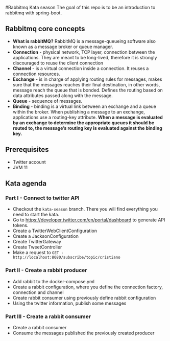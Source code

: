 #Rabbitmq Kata season
The goal of this repo is to be an introduction to rabbitmq with spring-boot.


## Rabbitmq core concepts 
- **What is rabbitMQ?** RabbitMQ is a message-queueing software also known as a message broker or queue manager.
- **Connection** - physical network, TCP layer, connection between the applications. They are meant to be long-lived, therefore it is strongly discouraged to reuse the client connection
- **Channel** -  is a virtual connection inside a connection. It reuses a connection resources.
- **Exchange** - is in charge of applying routing rules for messages, makes sure that the messages reaches their final destination,  in other words, message reach the queue that is bonded. Defines the routing based on data attributes passed along with the message.
- **Queue** - sequence of messages.
- **Binding** - binding is a virtual link between an exchange and a queue within the broker. When publishing a message to an exchange, applications use a routing-key attribute. **When a message is evaluated by an exchange to determine the appropriate queues it should be routed to, the message’s routing key is evaluated against the binding key.**


## Prerequisites
- Twitter account
- JVM 11

## Kata agenda
### Part I - Connect to twitter API
- Checkout the `kata-season` branch. There you will find everything you need to start the kata.
- Go to https://developer.twitter.com/en/portal/dashboard to generate API tokens.
- Create a TwitterWebClientConfiguration
- Create a JacksonConfiguration
- Create TwitterGateway
- Create TweetController
- Make a request to `GET - http://localhost:8080/subscribe/topic/cristiano`

### Part II - Create a rabbit producer
- Add rabbit to the docker-compose.yml
- Create a rabbit configuration, where you define the connection factory, connection and channel
- Create rabbit consumer using previously define rabbit configuration
- Using the twitter information, publish some messages
### Part III - Create a rabbit consumer
- Create a rabbit consumer
- Consume the messages published the previously created producer